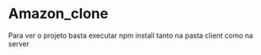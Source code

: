 # Amazon_clone


Para ver o projeto basta executar npm install tanto na pasta client como na server
